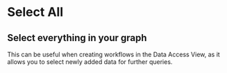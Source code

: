# Select All

## Select everything in your graph

This can be useful when creating workflows in the Data Access View, as
it allows you to select newly added data for further queries.
